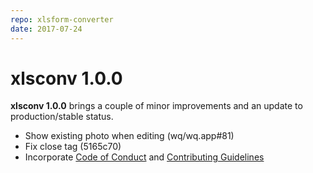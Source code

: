 ```yaml
---
repo: xlsform-converter
date: 2017-07-24
---
```


# xlsconv 1.0.0

**xlsconv 1.0.0** brings a couple of minor improvements and an update to production/stable status.

 * Show existing photo when editing (wq/wq.app#81)
 * Fix close tag (5165c70)
 * Incorporate [Code of Conduct](https://github.com/wq/xlsform-converter/blob/master/CODE_OF_CONDUCT.md) and [Contributing Guidelines](https://github.com/wq/xlsform-converter/blob/master/CONTRIBUTING.md)

